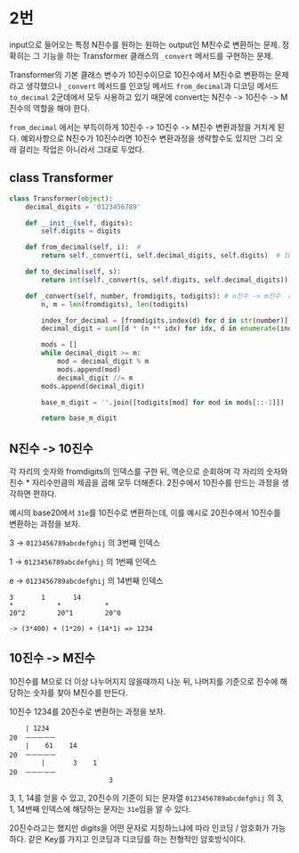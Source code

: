 # 2번

input으로 들어오는 특정 N진수를 원하는 원하는 output인 M진수로 변환하는 문제. 정확히는 그 기능을 하는 Transformer 클래스의 `_convert` 메서드를 구현하는 문제.

Transformer의 기본 클래스 변수가 10진수이므로 10진수에서 M진수로 변환하는 문제라고 생각했으나 `_convert` 메서드를 인코딩 메서드 `from_decimal`과 디코딩 메서드 `to_decimal` 2군데에서 모두 사용하고 있기 때문에 convert는 N진수 -> 10진수 -> M진수의 역할을 해야 한다.

 `from_decimal` 에서는 부득이하게 10진수 -> 10진수 -> M진수 변환과정을 거치게 된다. 예외사항으로 N진수가 10진수라면 10진수 변환과정을 생략할수도 있지만 그리 오래 걸리는 작업은 아니라서 그대로 두었다.



## class Transformer

```python
class Transformer(object):
    decimal_digits = '0123456789'

    def __init__(self, digits):
        self.digits = digits

    def from_decimal(self, i):  #
        return self._convert(i, self.decimal_digits, self.digits)  # 10진수 -> n진수

    def to_decimal(self, s):
        return int(self._convert(s, self.digits, self.decimal_digits)) # n진수 -> 10진수

    def _convert(self, number, fromdigits, todigits): # n진수 -> m진수  # n진수 -> 10진수 -> m진수
        n, m = len(fromdigits), len(todigits)

        index_for_decimal = [fromdigits.index(d) for d in str(number)]
        decimal_digit = sum([d * (n ** idx) for idx, d in enumerate(index_for_decimal[::-1])])

        mods = []
        while decimal_digit >= m:
            mod = decimal_digit % m
            mods.append(mod)
            decimal_digit //= m
        mods.append(decimal_digit)

        base_m_digit = ''.join([todigits[mod] for mod in mods[::-1]])

        return base_m_digit
```



## N진수 -> 10진수

각 자리의 숫자와 fromdigits의 인덱스를 구한 뒤, 역순으로 순회하며 각 자리의 숫자와 진수 * 자리수만큼의 제곱을 곱해 모두 더해준다. 2진수에서 10진수를 만드는 과정을 생각하면 편하다.

예시의 base20에서 `31e`를 10진수로 변환하는데, 이를 예시로 20진수에서 10진수를 변환하는 과정을 보자. 

3 -> `0123456789abcdefghij` 의 3번째 인덱스

1 -> `0123456789abcdefghij` 의 1번째 인덱스

e -> `0123456789abcdefghij` 의 14번째 인덱스

```
3       1       14
*		    *		    *
20^2		20^1		20^0

-> (3*400) + (1*20) + (14*1) => 1234 
```





## 10진수 -> M진수

10진수를 M으로 더 이상 나누어지지 않을때까지 나눈 뒤, 나머지를 기준으로 진수에 해당하는 숫자를 찾아 M진수를 만든다.

10진수 1234를 20진수로 변환하는 과정을 보자.

```
    | 1234
20  ㅡㅡㅡㅡㅡ   
  	|	 61    14
20  ㅡㅡㅡㅡㅡ 
		|		3    1
20  ㅡㅡㅡㅡㅡ
						 3
```

3, 1, 14를 얻을 수 있고, 20진수의 기준이 되는 문자열 `0123456789abcdefghij` 의 3, 1, 14번째 인덱스에 해당하는 문자는 `31e`임을 알 수 있다.



20진수라고는 했지만 digits을 어떤 문자로 지칭하느냐에 따라 인코딩 / 암호화가 가능하다. 같은 Key를 가지고 인코딩과 디코딩를 하는 전형적인 암호방식이다.



